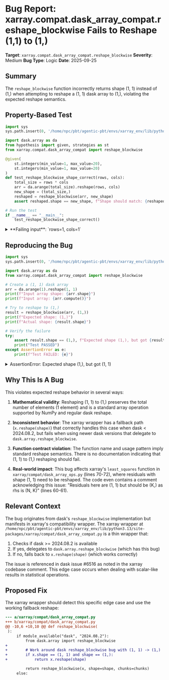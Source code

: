 # Bug Report: xarray.compat.dask_array_compat.reshape_blockwise Fails to Reshape (1,1) to (1,)

**Target**: `xarray.compat.dask_array_compat.reshape_blockwise`
**Severity**: Medium
**Bug Type**: Logic
**Date**: 2025-09-25

## Summary

The `reshape_blockwise` function incorrectly returns shape (1, 1) instead of (1,) when attempting to reshape a (1, 1) dask array to (1,), violating the expected reshape semantics.

## Property-Based Test

```python
import sys
sys.path.insert(0, '/home/npc/pbt/agentic-pbt/envs/xarray_env/lib/python3.13/site-packages')

import dask.array as da
from hypothesis import given, strategies as st
from xarray.compat.dask_array_compat import reshape_blockwise

@given(
    st.integers(min_value=1, max_value=20),
    st.integers(min_value=1, max_value=20)
)
def test_reshape_blockwise_shape_correct(rows, cols):
    total_size = rows * cols
    arr = da.arange(total_size).reshape(rows, cols)
    new_shape = (total_size,)
    reshaped = reshape_blockwise(arr, new_shape)
    assert reshaped.shape == new_shape, f"Shape should match: {reshaped.shape} vs {new_shape}"

# Run the test
if __name__ == "__main__":
    test_reshape_blockwise_shape_correct()
```

<details>

<summary>
**Failing input**: `rows=1, cols=1`
</summary>
```
Traceback (most recent call last):
  File "/home/npc/pbt/agentic-pbt/worker_/32/hypo.py", line 21, in <module>
    test_reshape_blockwise_shape_correct()
    ~~~~~~~~~~~~~~~~~~~~~~~~~~~~~~~~~~~~^^
  File "/home/npc/pbt/agentic-pbt/worker_/32/hypo.py", line 9, in test_reshape_blockwise_shape_correct
    st.integers(min_value=1, max_value=20),
               ^^^
  File "/home/npc/pbt/agentic-pbt/envs/xarray_env/lib/python3.13/site-packages/hypothesis/core.py", line 2124, in wrapped_test
    raise the_error_hypothesis_found
  File "/home/npc/pbt/agentic-pbt/worker_/32/hypo.py", line 17, in test_reshape_blockwise_shape_correct
    assert reshaped.shape == new_shape, f"Shape should match: {reshaped.shape} vs {new_shape}"
           ^^^^^^^^^^^^^^^^^^^^^^^^^^^
AssertionError: Shape should match: (1, 1) vs (1,)
Falsifying example: test_reshape_blockwise_shape_correct(
    rows=1,
    cols=1,
)
```
</details>

## Reproducing the Bug

```python
import sys
sys.path.insert(0, '/home/npc/pbt/agentic-pbt/envs/xarray_env/lib/python3.13/site-packages')

import dask.array as da
from xarray.compat.dask_array_compat import reshape_blockwise

# Create a (1, 1) dask array
arr = da.arange(1).reshape(1, 1)
print(f"Input array shape: {arr.shape}")
print(f"Input array: {arr.compute()}")

# Try to reshape to (1,)
result = reshape_blockwise(arr, (1,))
print(f"Expected shape: (1,)")
print(f"Actual shape: {result.shape}")

# Verify the failure
try:
    assert result.shape == (1,), f"Expected shape (1,), but got {result.shape}"
    print("Test PASSED")
except AssertionError as e:
    print(f"Test FAILED: {e}")
```

<details>

<summary>
AssertionError: Expected shape (1,), but got (1, 1)
</summary>
```
Input array shape: (1, 1)
Input array: [[0]]
Expected shape: (1,)
Actual shape: (1, 1)
Test FAILED: Expected shape (1,), but got (1, 1)
```
</details>

## Why This Is A Bug

This violates expected reshape behavior in several ways:

1. **Mathematical validity**: Reshaping (1, 1) to (1,) preserves the total number of elements (1 element) and is a standard array operation supported by NumPy and regular dask reshape.

2. **Inconsistent behavior**: The xarray wrapper has a fallback path (`x.reshape(shape)`) that correctly handles this case when dask < 2024.08.2, but fails when using newer dask versions that delegate to `dask.array.reshape_blockwise`.

3. **Function contract violation**: The function name and usage pattern imply standard reshape semantics. There is no documentation indicating that (1, 1) to (1,) reshaping should fail.

4. **Real-world impact**: This bug affects xarray's `least_squares` function in `xarray/compat/dask_array_ops.py` (lines 70-72), where residuals with shape (1, 1) need to be reshaped. The code even contains a comment acknowledging this issue: "Residuals here are (1, 1) but should be (K,) as rhs is (N, K)" (lines 60-61).

## Relevant Context

The bug originates from dask's `reshape_blockwise` implementation but manifests in xarray's compatibility wrapper. The xarray wrapper at `/home/npc/pbt/agentic-pbt/envs/xarray_env/lib/python3.13/site-packages/xarray/compat/dask_array_compat.py` is a thin wrapper that:

1. Checks if dask >= 2024.08.2 is available
2. If yes, delegates to `dask.array.reshape_blockwise` (which has this bug)
3. If no, falls back to `x.reshape(shape)` (which works correctly)

The issue is referenced in dask issue #6516 as noted in the xarray codebase comment. This edge case occurs when dealing with scalar-like results in statistical operations.

## Proposed Fix

The xarray wrapper should detect this specific edge case and use the working fallback reshape:

```diff
--- a/xarray/compat/dask_array_compat.py
+++ b/xarray/compat/dask_array_compat.py
@@ -10,6 +10,10 @@ def reshape_blockwise(
 ):
     if module_available("dask", "2024.08.2"):
         from dask.array import reshape_blockwise
+
+        # Work around dask reshape_blockwise bug with (1, 1) -> (1,)
+        if x.shape == (1, 1) and shape == (1,):
+            return x.reshape(shape)

         return reshape_blockwise(x, shape=shape, chunks=chunks)
     else:
```